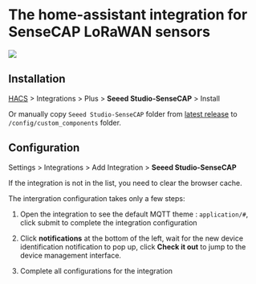 # The home-assistant integration for SenseCAP LoRaWAN sensors
<img src=https://raw.githubusercontent.com/Seeed-Solution/home-assistant-SenseCAP/main/icon.png>

## Installation

[HACS](https://hacs.xyz/) > Integrations > Plus > **Seeed Studio-SenseCAP** > Install

Or manually copy `Seeed Studio-SenseCAP` folder from [latest release](https://github.com/Seeed-Solution/home-assistant-SenseCAP/releases/latest) to `/config/custom_components` folder.

## Configuration

Settings > Integrations > Add Integration > **Seeed Studio-SenseCAP**

If the integration is not in the list, you need to clear the browser cache.

The intergration configuration takes only a few steps:
1. Open the integration to see the default MQTT theme :  `application/#`, click submit to complete the integration configuration

2. Click **notifications** at the bottom of the left, wait for the new device identification notification to pop up, click **Check it out** to jump to the device management interface.

3. Complete all configurations for the integration
